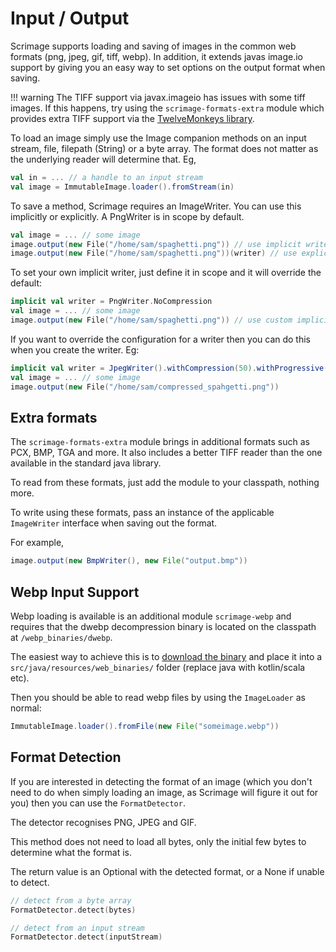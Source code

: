 Input / Output
=============

Scrimage supports loading and saving of images in the common web formats (png, jpeg, gif, tiff, webp).
In addition, it extends javas image.io support by giving you an easy way to set options on the output format when saving.


!!! warning
    The TIFF support via javax.imageio has issues with some tiff images.
    If this happens, try using the `scrimage-formats-extra` module which provides extra TIFF support via the [TwelveMonkeys library](https://github.com/haraldk/TwelveMonkeys).


To load an image simply use the Image companion methods on an input stream, file, filepath (String) or a byte array.
The format does not matter as the underlying reader will determine that. Eg,
```scala
val in = ... // a handle to an input stream
val image = ImmutableImage.loader().fromStream(in)
```

To save a method, Scrimage requires an ImageWriter. You can use this implicitly or explicitly. A PngWriter is in scope
by default.

```scala
val image = ... // some image
image.output(new File("/home/sam/spaghetti.png")) // use implicit writer
image.output(new File("/home/sam/spaghetti.png"))(writer) // use explicit writer
```

To set your own implicit writer, just define it in scope and it will override the default:

```scala
implicit val writer = PngWriter.NoCompression
val image = ... // some image
image.output(new File("/home/sam/spaghetti.png")) // use custom implicit writer instead of default
```

If you want to override the configuration for a writer then you can do this when you create the writer. Eg:

```scala
implicit val writer = JpegWriter().withCompression(50).withProgressive(true)
val image = ... // some image
image.output(new File("/home/sam/compressed_spahgetti.png"))
```



## Extra formats

The `scrimage-formats-extra` module brings in additional formats such as PCX, BMP, TGA and more. It also includes
a better TIFF reader than the one available in the standard java library.

To read from these formats, just add the module to your classpath, nothing more.

To write using these formats, pass an instance of the applicable `ImageWriter` interface when saving out the format.

For example,

```java
image.output(new BmpWriter(), new File("output.bmp"))
```




## Webp Input Support

Webp loading is available is an additional module `scrimage-webp` and requires that the dwebp decompression
binary is located on the classpath at `/webp_binaries/dwebp`.

The easiest way to achieve this is to [download the binary](https://developers.google.com/speed/webp) and place it
into a `src/java/resources/web_binaries/` folder (replace java with kotlin/scala etc).

Then you should be able to read webp files by using the `ImageLoader` as normal:

```java
ImmutableImage.loader().fromFile(new File("someimage.webp"))
````




## Format Detection

If you are interested in detecting the format of an image (which you don't need to do when simply loading an image,
 as Scrimage will figure it out for you) then you can use the `FormatDetector`.

The detector recognises PNG, JPEG and GIF.

This method does not need to load all bytes, only the initial few bytes to determine what the format is.

The return value is an Optional<Format> with the detected format, or a None if unable to detect.

```kotlin
// detect from a byte array
FormatDetector.detect(bytes)

// detect from an input stream
FormatDetector.detect(inputStream)
```
